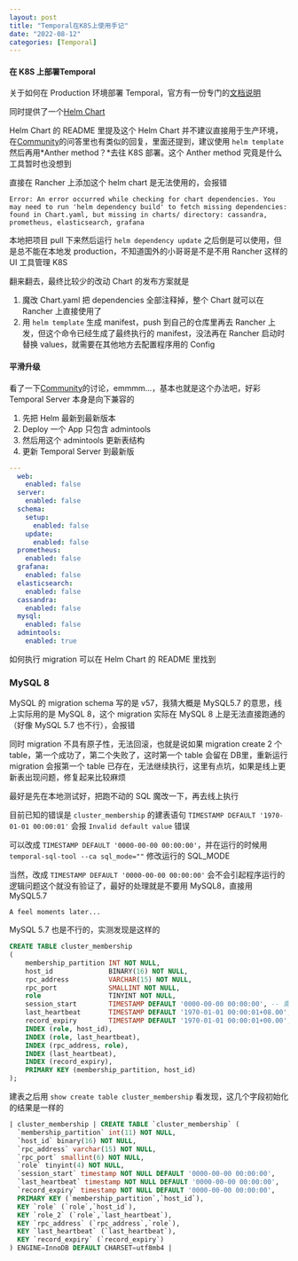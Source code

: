 ```yaml
---
layout: post
title: "Temporal在K8S上使用手记"
date: "2022-08-12"
categories: [Temporal]
---
```


#### 在 K8S 上部署Temporal

关于如何在 Production 环境部署 Temporal，官方有一份专门的[文档说明](https://docs.temporal.io/server/production-deployment/)

同时提供了一个[Helm Chart](https://github.com/temporalio/helm-charts)

Helm Chart 的 README 里提及这个 Helm Chart 并不建议直接用于生产环境，在[Community](https://community.temporal.io/t/kubernetes-deployment-for-production/1682/2)的问答里也有类似的回复，里面还提到，建议使用 `helm template` 然后再用*Anther method？*去往 K8S 部署。这个 Anther method 究竟是什么工具暂时也没想到

直接在 Rancher 上添加这个 helm chart 是无法使用的，会报错
```
Error: An error occurred while checking for chart dependencies. You may need to run 'helm dependency build' to fetch missing dependencies: found in Chart.yaml, but missing in charts/ directory: cassandra, prometheus, elasticsearch, grafana
```

本地把项目 pull 下来然后运行 `helm dependency update` 之后倒是可以使用，但是总不能在本地发 production，不知道国外的小哥哥是不是不用 Rancher 这样的 UI 工具管理 K8S

翻来翻去，最终比较少的改动 Chart 的发布方案就是
1. 魔改 Chart.yaml 把 dependencies 全部注释掉，整个 Chart 就可以在 Rancher 上直接使用了
2. 用 `helm template` 生成 manifest，push 到自己的仓库里再去 Rancher 上发，但这个命令已经生成了最终执行的 manifest，没法再在 Rancher 启动时替换 values，就需要在其他地方去配置程序用的 Config

#### 平滑升级 

看了一下[Community](https://community.temporal.io/t/temporal-sql-tool-no-longer-in-the-temporalio-server-docker-image-should-we-use-temporalio-admin-tools-instead/2547/13)的讨论，emmmm...，基本也就是这个办法吧，好彩 Temporal Server 本身是向下兼容的

1. 先把 Helm 最新到最新版本
2. Deploy 一个 App 只包含 admintools
3. 然后用这个 admintools 更新表结构
4. 更新 Temporal Server 到最新版

```yaml
---
  web:
    enabled: false
  server:
    enabled: false
  schema:
    setup:
      enabled: false
    update:
      enabled: false
  prometheus:
    enabled: false
  grafana:
    enabled: false
  elasticsearch:
    enabled: false
  cassandra:
    enabled: false
  mysql:
    enabled: false
  admintools:
    enabled: true
```

如何执行 migration 可以在 Helm Chart 的 README 里找到

### MySQL 8

MySQL 的 migration schema 写的是 v57，我猜大概是 MySQL5.7 的意思，线上实际用的是 MySQL 8，这个 migration 实际在 MySQL 8 上是无法直接跑通的（好像 MySQL 5.7 也不行），会报错

同时 migration 不具有原子性，无法回滚，也就是说如果 migration create 2 个 table，第一个成功了，第二个失败了，这时第一个 table 会留在 DB里，重新运行 migration 会报第一个 table 已存在，无法继续执行，这里有点坑，如果是线上更新表出现问题，修复起来比较麻烦

最好是先在本地测试好，把跑不动的 SQL 魔改一下，再去线上执行

目前已知的错误是 `cluster_membership` 的建表语句 `TIMESTAMP DEFAULT '1970-01-01 00:00:01'` 会报 `Invalid default value` 错误

可以改成 `TIMESTAMP DEFAULT '0000-00-00 00:00:00'`，并在运行的时候用 `temporal-sql-tool --ca sql_mode=""` 修改运行的 SQL_MODE

当然，改成 `TIMESTAMP DEFAULT '0000-00-00 00:00:00'` 会不会引起程序运行的逻辑问题这个就没有验证了，最好的处理就是不要用 MySQL8，直接用 MySQL5.7

`A feel moments later...`

MySQL 5.7 也是不行的，实测发现是这样的

```sql
CREATE TABLE cluster_membership
(
    membership_partition INT NOT NULL,
    host_id              BINARY(16) NOT NULL,
    rpc_address          VARCHAR(15) NOT NULL,
    rpc_port             SMALLINT NOT NULL,
    role                 TINYINT NOT NULL,
    session_start        TIMESTAMP DEFAULT '0000-00-00 00:00:00', -- 需要修改 SQL_MODE 去掉 NO_ZERO_DATE 否则会报错
    last_heartbeat       TIMESTAMP DEFAULT '1970-01-01 00:00:01+08.00',  -- 可以直接运行
    record_expiry        TIMESTAMP DEFAULT '1970-01-01 00:00:01+00.00',  -- 可以直接运行
    INDEX (role, host_id),
    INDEX (role, last_heartbeat),
    INDEX (rpc_address, role),
    INDEX (last_heartbeat),
    INDEX (record_expiry),
    PRIMARY KEY (membership_partition, host_id)
);
```

建表之后用 `show create table cluster_membership` 看发现，这几个字段初始化的结果是一样的

```sql
| cluster_membership | CREATE TABLE `cluster_membership` (
  `membership_partition` int(11) NOT NULL,
  `host_id` binary(16) NOT NULL,
  `rpc_address` varchar(15) NOT NULL,
  `rpc_port` smallint(6) NOT NULL,
  `role` tinyint(4) NOT NULL,
  `session_start` timestamp NOT NULL DEFAULT '0000-00-00 00:00:00',
  `last_heartbeat` timestamp NOT NULL DEFAULT '0000-00-00 00:00:00',
  `record_expiry` timestamp NOT NULL DEFAULT '0000-00-00 00:00:00',
  PRIMARY KEY (`membership_partition`,`host_id`),
  KEY `role` (`role`,`host_id`),
  KEY `role_2` (`role`,`last_heartbeat`),
  KEY `rpc_address` (`rpc_address`,`role`),
  KEY `last_heartbeat` (`last_heartbeat`),
  KEY `record_expiry` (`record_expiry`)
) ENGINE=InnoDB DEFAULT CHARSET=utf8mb4 |
```

